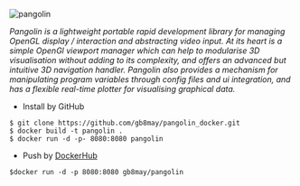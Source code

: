 ![pangolin](https://user-images.githubusercontent.com/35708820/81978711-4cc06680-9602-11ea-89a2-858bc46a1bf4.png)

*Pangolin is a lightweight portable rapid development library for managing OpenGL display / interaction and abstracting video input. At its heart is a simple OpenGl viewport manager which can help to modularise 3D visualisation without adding to its complexity, and offers an advanced but intuitive 3D navigation handler. Pangolin also provides a mechanism for manipulating program variables through config files and ui integration, and has a flexible real-time plotter for visualising graphical data.*

>

* Install by GitHub

```
$ git clone https://github.com/gb8may/pangolin_docker.git
$ docker build -t pangolin .
$ docker run -d -p- 8080:8080 pangolin
```

* Push by [DockerHub](https://hub.docker.com/r/gb8may/pangolin)

```
$docker run -d -p 8080:8080 gb8may/pangolin
```
